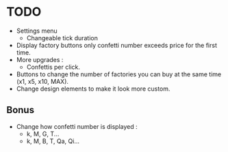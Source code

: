# TODO

 + Settings menu
   + Changeable tick duration
 + Display factory buttons only confetti number exceeds price for the first time.
 + More upgrades :
    + Confettis per click.
 + Buttons to change the number of factories you can buy at the same time (x1, x5, x10, MAX).
 + Change design elements to make it look more custom.

## Bonus

 + Change how confetti number is displayed :
   + k, M, G, T...
   + k, M, B, T, Qa, Qi...